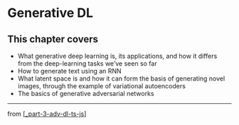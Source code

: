 # Generative DL

## This chapter covers

- What generative deep learning is, its applications, and how it differs from the deep-learning tasks we’ve seen so far
- How to generate text using an RNN
- What latent space is and how it can form the basis of generating novel images, through the example of variational autoencoders
- The basics of generative adversarial networks

---
from [[_part-3-adv-dl-ts-js]]

[//begin]: # "Autogenerated link references for markdown compatibility"
[_part-3-adv-dl-ts-js]: ../_part-3-adv-dl-ts-js.md "Part 3 Adv DL TS JS"
[//end]: # "Autogenerated link references"